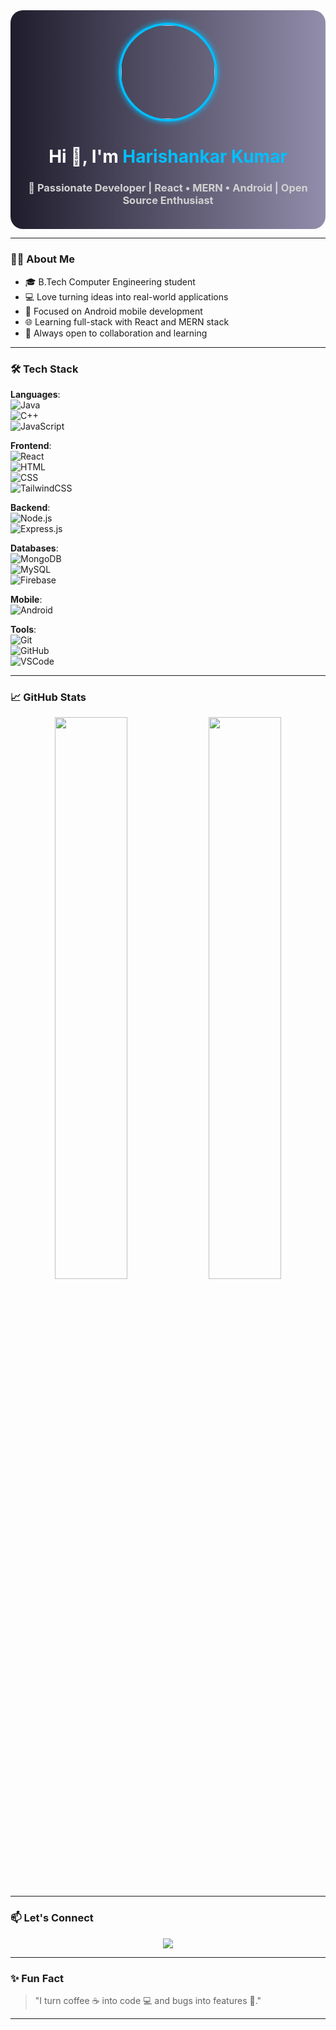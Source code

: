 <div align="center" style="background: linear-gradient(to right, #1f1c2c, #928dab); padding: 20px; border-radius: 20px;">
  <img src="https://avatars.githubusercontent.com/Harishankar-kumar-bit" width="150" style="border-radius: 50%; border: 4px solid #00bfff; box-shadow: 0 0 10px #00bfff; transition: transform 0.3s ease-in-out;" onmouseover="this.style.transform='scale(1.1)'" onmouseout="this.style.transform='scale(1)'"/>
  
  <h1 style="color: #fff">Hi 👋, I'm <span style="color:#00bfff">Harishankar Kumar</span></h1>
  <h3 style="color: #d1d1d1">🚀 Passionate Developer | React • MERN • Android | Open Source Enthusiast</h3>
</div>

---

### 🧑‍💻 About Me

- 🎓 B.Tech Computer Engineering student  
- 💻 Love turning ideas into real-world applications  
- 📱 Focused on Android mobile development  
- 🌐 Learning full-stack with React and MERN stack  
- 🤝 Always open to collaboration and learning  

---

### 🛠️ Tech Stack

**Languages**:  
![Java](https://img.shields.io/badge/Java-blue?style=for-the-badge&logo=java)  
![C++](https://img.shields.io/badge/C++-00599C?style=for-the-badge&logo=c%2B%2B)  
![JavaScript](https://img.shields.io/badge/JavaScript-yellow?style=for-the-badge&logo=javascript)

**Frontend**:  
![React](https://img.shields.io/badge/React-20232A?style=for-the-badge&logo=react&logoColor=61DAFB)  
![HTML](https://img.shields.io/badge/HTML5-E34F26?style=for-the-badge&logo=html5&logoColor=white)  
![CSS](https://img.shields.io/badge/CSS3-1572B6?style=for-the-badge&logo=css3&logoColor=white)  
![TailwindCSS](https://img.shields.io/badge/TailwindCSS-38B2AC?style=for-the-badge&logo=tailwind-css)

**Backend**:  
![Node.js](https://img.shields.io/badge/Node.js-339933?style=for-the-badge&logo=nodedotjs)  
![Express.js](https://img.shields.io/badge/Express.js-000000?style=for-the-badge&logo=express&logoColor=white)

**Databases**:  
![MongoDB](https://img.shields.io/badge/MongoDB-4EA94B?style=for-the-badge&logo=mongodb)  
![MySQL](https://img.shields.io/badge/MySQL-4479A1?style=for-the-badge&logo=mysql)  
![Firebase](https://img.shields.io/badge/Firebase-FFCA28?style=for-the-badge&logo=firebase)

**Mobile**:  
![Android](https://img.shields.io/badge/Android-3DDC84?style=for-the-badge&logo=android)

**Tools**:  
![Git](https://img.shields.io/badge/Git-F05032?style=for-the-badge&logo=git)  
![GitHub](https://img.shields.io/badge/GitHub-181717?style=for-the-badge&logo=github)  
![VSCode](https://img.shields.io/badge/VS_Code-007ACC?style=for-the-badge&logo=visual-studio-code)

---

### 📈 GitHub Stats

<p align="center">
  <img src="https://github-readme-stats.vercel.app/api?username=Harishankar-kumar-bit&show_icons=true&theme=tokyonight" width="48%" />
  <img src="https://github-readme-stats.vercel.app/api/top-langs/?username=Harishankar-kumar-bit&layout=compact&theme=tokyonight" width="48%" />
</p>

---

### 📫 Let's Connect

<p align="center">
  <a href="https://www.linkedin.com/in/harishankar-kumar-50914b26a/" target="_blank">
    <img src="https://img.shields.io/badge/LinkedIn-blue?style=for-the-badge&logo=linkedin" />
  </a>
</p>

---

### ✨ Fun Fact

> "I turn coffee ☕ into code 💻 and bugs into features 🚀."

---
